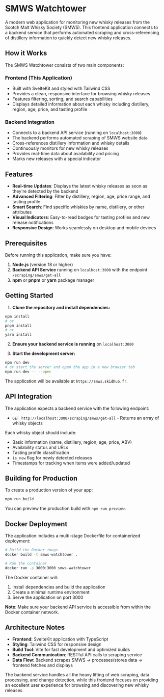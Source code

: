 # SMWS Watchtower

A modern web application for monitoring new whisky releases from the Scotch Malt Whisky Society (SMWS). This frontend application connects to a backend service that performs automated scraping and cross-referencing of distillery information to quickly detect new whisky releases.

## How it Works

The SMWS Watchtower consists of two main components:

### Frontend (This Application)

- Built with SvelteKit and styled with Tailwind CSS
- Provides a clean, responsive interface for browsing whisky releases
- Features filtering, sorting, and search capabilities
- Displays detailed information about each whisky including distillery, region, age, price, and tasting profile

### Backend Integration

- Connects to a backend API service (running on `localhost:3000`)
- The backend performs automated scraping of SMWS website data
- Cross-references distillery information and whisky details
- Continuously monitors for new whisky releases
- Provides real-time data about availability and pricing
- Marks new releases with a special indicator

## Features

- **Real-time Updates**: Displays the latest whisky releases as soon as they're detected by the backend
- **Advanced Filtering**: Filter by distillery, region, age, price range, and tasting profile
- **Smart Search**: Find specific whiskies by name, distillery, or other attributes
- **Visual Indicators**: Easy-to-read badges for tasting profiles and new release notifications
- **Responsive Design**: Works seamlessly on desktop and mobile devices

## Prerequisites

Before running this application, make sure you have:

1. **Node.js** (version 18 or higher)
2. **Backend API Service** running on `localhost:3000` with the endpoint `/scraping/smws/get-all`
3. **npm** or **pnpm** or **yarn** package manager

## Getting Started

1. **Clone the repository and install dependencies:**

```bash
npm install
# or
pnpm install
# or
yarn install
```

2. **Ensure your backend service is running** on `localhost:3000`

3. **Start the development server:**

```bash
npm run dev
# or start the server and open the app in a new browser tab
npm run dev -- --open
```

The application will be available at `https://smws.skidhub.fr`.

## API Integration

The application expects a backend service with the following endpoint:

- `GET http://localhost:3000/scraping/smws/get-all` - Returns an array of whisky objects

Each whisky object should include:

- Basic information (name, distillery, region, age, price, ABV)
- Availability status and URLs
- Tasting profile classification
- `is_new` flag for newly detected releases
- Timestamps for tracking when items were added/updated

## Building for Production

To create a production version of your app:

```bash
npm run build
```

You can preview the production build with `npm run preview`.

## Docker Deployment

The application includes a multi-stage Dockerfile for containerized deployment:

```bash
# Build the Docker image
docker build -t smws-watchtower .

# Run the container
docker run -p 3000:3000 smws-watchtower
```

The Docker container will:

1. Install dependencies and build the application
2. Create a minimal runtime environment
3. Serve the application on port 3000

**Note**: Make sure your backend API service is accessible from within the Docker container network.

## Architecture Notes

- **Frontend**: SvelteKit application with TypeScript
- **Styling**: Tailwind CSS for responsive design
- **Build Tool**: Vite for fast development and optimized builds
- **Backend Communication**: RESTful API calls to scraping service
- **Data Flow**: Backend scrapes SMWS → processes/stores data → frontend fetches and displays

The backend service handles all the heavy lifting of web scraping, data processing, and change detection, while this frontend focuses on providing an excellent user experience for browsing and discovering new whisky releases.
